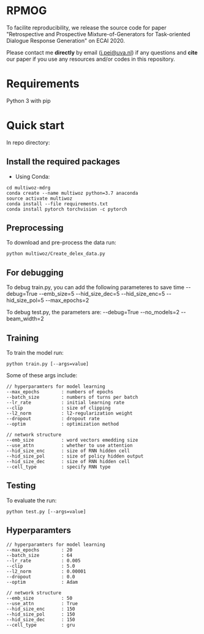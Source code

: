 # RPMOG

To facilite reproducibility, we release the source code for paper "Retrospective and Prospective Mixture-of-Generators for Task-oriented Dialogue Response Generation" on ECAI 2020.

Please contact me **directly** by email (j.pei@uva.nl) if any questions and **cite** our paper if you use any resources and/or codes in this repository. 

# Requirements
Python 3 with pip

# Quick start
In repo directory:

## Install the required packages
- Using Conda:
```console
cd multiwoz-mdrg
conda create --name multiwoz python=3.7 anaconda
source activate multiwoz
conda install --file requirements.txt 
conda install pytorch torchvision -c pytorch
```  

## Preprocessing
To download and pre-process the data run:

```python multiwoz/Create_delex_data.py```

## For debugging
To debug train.py, you can add the following parameteres to save time
--debug=True --emb_size=5 --hid_size_dec=5 --hid_size_enc=5 --hid_size_pol=5 --max_epochs=2

To debug test.py, the parameters are:
--debug=True --no_models=2 --beam_width=2

## Training
To train the model run:

```python train.py [--args=value]```

Some of these args include:

```
// hyperparamters for model learning
--max_epochs        : numbers of epochs
--batch_size        : numbers of turns per batch
--lr_rate           : initial learning rate
--clip              : size of clipping
--l2_norm           : l2-regularization weight
--dropout           : dropout rate
--optim             : optimization method

// network structure
--emb_size          : word vectors emedding size
--use_attn          : whether to use attention
--hid_size_enc      : size of RNN hidden cell
--hid_size_pol      : size of policy hidden output
--hid_size_dec      : size of RNN hidden cell
--cell_type         : specify RNN type
```

## Testing
To evaluate the run:

```python test.py [--args=value]```

## Hyperparamters
```
// hyperparamters for model learning
--max_epochs        : 20
--batch_size        : 64
--lr_rate           : 0.005
--clip              : 5.0
--l2_norm           : 0.00001
--dropout           : 0.0
--optim             : Adam

// network structure
--emb_size          : 50
--use_attn          : True
--hid_size_enc      : 150
--hid_size_pol      : 150
--hid_size_dec      : 150
--cell_type         : gru
```
